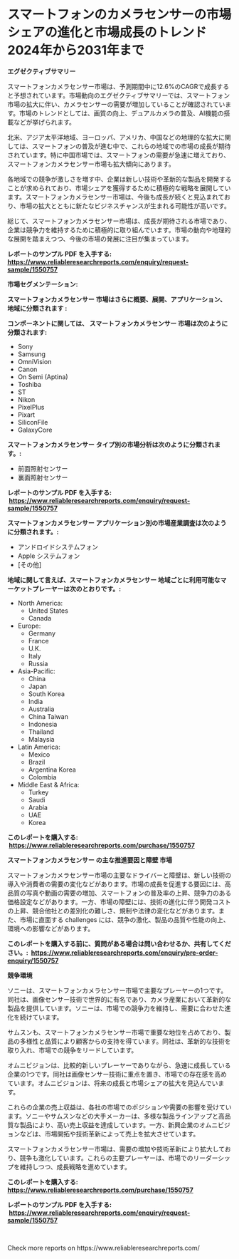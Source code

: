 <p><h1>スマートフォンのカメラセンサーの市場シェアの進化と市場成長のトレンド2024年から2031年まで</h1></p><p><strong>エグゼクティブサマリー</strong></p>
<p><p>スマートフォンカメラセンサー市場は、予測期間中に12.6%のCAGRで成長すると予想されています。市場動向のエグゼクティブサマリーでは、スマートフォン市場の拡大に伴い、カメラセンサーの需要が増加していることが確認されています。市場のトレンドとしては、画質の向上、デュアルカメラの普及、AI機能の搭載などが挙げられます。</p><p>北米、アジア太平洋地域、ヨーロッパ、アメリカ、中国などの地理的な拡大に関しては、スマートフォンの普及が進む中で、これらの地域での市場の成長が期待されています。特に中国市場では、スマートフォンの需要が急速に増えており、スマートフォンカメラセンサー市場も拡大傾向にあります。</p><p>各地域での競争が激しさを増す中、企業は新しい技術や革新的な製品を開発することが求められており、市場シェアを獲得するために積極的な戦略を展開しています。スマートフォンカメラセンサー市場は、今後も成長が続くと見込まれており、市場の拡大とともに新たなビジネスチャンスが生まれる可能性が高いです。</p><p>総じて、スマートフォンカメラセンサー市場は、成長が期待される市場であり、企業は競争力を維持するために積極的に取り組んでいます。市場の動向や地理的な展開を踏まえつつ、今後の市場の発展に注目が集まっています。</p></p>
<p><strong>レポートのサンプル PDF を入手する: <a href="https://www.reliableresearchreports.com/enquiry/request-sample/1550757">https://www.reliableresearchreports.com/enquiry/request-sample/1550757</a></strong></p>
<p><strong>市場セグメンテーション:</strong></p>
<p><strong> スマートフォンカメラセンサー 市場はさらに概要、展開、アプリケーション、地域に分類されます :</strong></p>
<p><strong>コンポーネントに関しては、 スマートフォンカメラセンサー 市場は次のように分類されます: &nbsp;</strong></p>
<p><ul><li>Sony</li><li>Samsung</li><li>OmniVision</li><li>Canon</li><li>On Semi (Aptina)</li><li>Toshiba</li><li>ST</li><li>Nikon</li><li>PixelPlus</li><li>Pixart</li><li>SiliconFile</li><li>GalaxyCore</li></ul></p>
<p><strong> スマートフォンカメラセンサー タイプ別の市場分析は次のように分類されます。:</strong></p>
<p><ul><li>前面照射センサー</li><li>裏面照射センサー</li></ul></p>
<p><strong>レポートのサンプル PDF を入手する: &nbsp;<a href="https://www.reliableresearchreports.com/enquiry/request-sample/1550757">https://www.reliableresearchreports.com/enquiry/request-sample/1550757</a></strong></p>
<p><strong> スマートフォンカメラセンサー アプリケーション別の市場産業調査は次のように分類されます。:</strong></p>
<p><ul><li>アンドロイドシステムフォン</li><li>Apple システムフォン</li><li>[その他]</li></ul></p>
<p><strong>地域に関して言えば、スマートフォンカメラセンサー 地域ごとに利用可能なマーケットプレーヤーは次のとおりです。:</strong></p>
<p><ul>
    <li>
        North America:
        <ul>
            <li>United States</li>
            <li>Canada</li>
        </ul>
    </li>
    <li>
        Europe:
        <ul>
            <li>Germany</li>
            <li>France</li>
            <li>U.K.</li>
            <li>Italy</li>
            <li>Russia</li>
        </ul>
    </li>
    <li>
        Asia-Pacific:
        <ul>
            <li>China</li>
            <li>Japan</li>
            <li>South Korea</li>
            <li>India</li>
            <li>Australia</li>
            <li>China Taiwan</li>
            <li>Indonesia</li>
            <li>Thailand</li>
            <li>Malaysia</li>
        </ul>
    </li>
    <li>
        Latin America:
        <ul>
            <li>Mexico</li>
            <li>Brazil</li>
            <li>Argentina Korea</li>
            <li>Colombia</li>
        </ul>
    </li>
    <li>
        Middle East & Africa:
        <ul>
            <li>Turkey</li>
            <li>Saudi</li>
            <li>Arabia</li>
            <li>UAE</li>
            <li>Korea</li>
        </ul>
    </li>
    </ul></p>
<p><strong>このレポートを購入する: &nbsp;<a href="https://www.reliableresearchreports.com/purchase/1550757">https://www.reliableresearchreports.com/purchase/1550757</a></strong></p>
<p><strong>スマートフォンカメラセンサー の主な推進要因と障壁 市場</strong></p>
<p><p>スマートフォンカメラセンサー市場の主要なドライバーと障壁は、新しい技術の導入や消費者の需要の変化などがあります。市場の成長を促進する要因には、高品質の写真や動画の需要の増加、スマートフォンの普及率の上昇、競争力のある価格設定などがあります。一方、市場の障壁には、技術の進化に伴う開発コストの上昇、競合他社との差別化の難しさ、規制や法律の変化などがあります。また、市場に直面する challenges には、競争の激化、製品の品質や性能の向上、環境への影響などがあります。</p></p>
<p><strong>このレポートを購入する前に、質問がある場合は問い合わせるか、共有してください。:&nbsp; <a href="https://www.reliableresearchreports.com/enquiry/pre-order-enquiry/1550757">https://www.reliableresearchreports.com/enquiry/pre-order-enquiry/1550757</a></strong></p>
<p><strong>競争環境</strong></p>
<p><p>ソニーは、スマートフォンカメラセンサー市場で主要なプレーヤーの1つです。同社は、画像センサー技術で世界的に有名であり、カメラ産業において革新的な製品を提供しています。ソニーは、市場での競争力を維持し、需要に合わせた進化を続けています。</p><p>サムスンも、スマートフォンカメラセンサー市場で重要な地位を占めており、製品の多様性と品質により顧客からの支持を得ています。同社は、革新的な技術を取り入れ、市場での競争をリードしています。</p><p>オムニビジョンは、比較的新しいプレーヤーでありながら、急速に成長している企業の1つです。同社は画像センサー技術に重点を置き、市場での存在感を高めています。オムニビジョンは、将来の成長と市場シェアの拡大を見込んでいます。</p><p>これらの企業の売上収益は、各社の市場でのポジションや需要の影響を受けています。ソニーやサムスンなどの大手メーカーは、多様な製品ラインアップと高品質な製品により、高い売上収益を達成しています。一方、新興企業のオムニビジョンなどは、市場開拓や技術革新によって売上を拡大させています。</p><p>スマートフォンカメラセンサー市場は、需要の増加や技術革新により拡大しており、競争も激化しています。これらの主要プレーヤーは、市場でのリーダーシップを維持しつつ、成長戦略を進めています。</p></p>
<p><strong>このレポートを購入する: &nbsp; <a href="https://www.reliableresearchreports.com/purchase/1550757">https://www.reliableresearchreports.com/purchase/1550757</a></strong></p>
<p><strong>レポートのサンプル PDF を入手する: &nbsp;<a href="https://www.reliableresearchreports.com/enquiry/request-sample/1550757">https://www.reliableresearchreports.com/enquiry/request-sample/1550757</a></strong><strong></strong></p>
<p>&nbsp;</p>
<p>Check more reports on https://www.reliableresearchreports.com/</p>